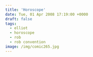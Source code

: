 ```yaml
---
title: 'Horoscope'
date: Tue, 01 Apr 2008 17:19:00 +0000
draft: false
tags:
  - elliot
  - horoscope
  - rob
  - rob convention
image: /img/comic265.jpg
---
```



